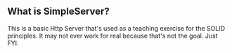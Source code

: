 What is SimpleServer?
--
This is a basic Http Server that's used as a teaching exercise for the SOLID principles. It may not ever work for real because that's not the goal. Just FYI.